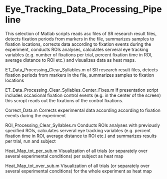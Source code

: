 # Eye_Tracking_Data_Processing_Pipeline

This selection of Matlab scripts reads asc files of SR research result files, detects fixation periods from markers in the file, summarizes samples to fixation locations, corrects data according to fixation events during the experiment, conducts ROIs analyses, calculates serveral eye tracking variables (e.g. number of fixations per trial, percent fixation time in ROI, average distance to ROI etc.) and visualizes data as heat maps.


ET_Data_Processing_Clear_Syllables.m
of SR research result files, detects fixation periods from markers in the file, summarizes samples to fixation locations

ET_Data_Processing_Clear_Syllables_Center_Fixes.m
If presentation script includes occasional fixation control events (e.g. in the center of the screen) this scropt reads out the fixations of the control fixations.

Correct_Data.m
Corrects experimental data according according to fixation events during the experiment

ROI_Processing_Clear_Syllables.m
Conducts ROIs analyses with previously specified ROIs, calculates serveral eye tracking variables (e.g.  percent fixation time in ROI, average distance to ROI etc.) and summarizes results per trial, run and subject

Heat_Map_tot_per_sub.m
Visualization of all trials (or separately over several experimental conditions) per subject as heat map

Heat_Map_tot_over_sub.m
Visualization of all trials (or separately over several experimental conditions) for the whole experiment as heat map
